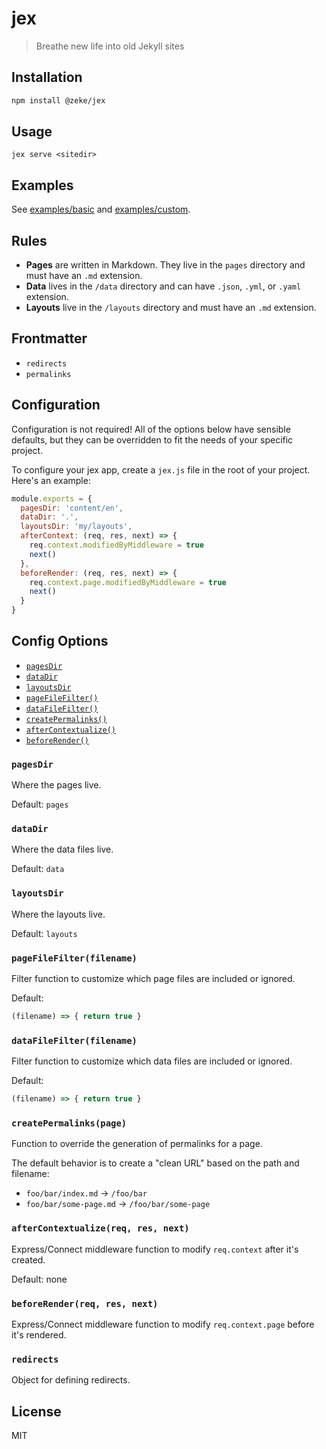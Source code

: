 # jex

> Breathe new life into old Jekyll sites

## Installation

```sh
npm install @zeke/jex
```

## Usage

```
jex serve <sitedir>
```

## Examples

See [examples/basic](examples/basic) and [examples/custom](examples/custom).

## Rules

- **Pages** are written in Markdown. They live in the `pages` directory and must have an `.md` extension.
- **Data** lives in the `/data` directory and can have `.json`, `.yml`, or `.yaml` extension.
- **Layouts** live in the `/layouts` directory and must have an `.md` extension.

## Frontmatter

- `redirects`
- `permalinks`

## Configuration

Configuration is not required! All of the options below have sensible defaults,
but they can be overridden to fit the needs of your specific project.

To configure your jex app, create a `jex.js` file in the root of your project. 
Here's an example:

```js
module.exports = {
  pagesDir: 'content/en',
  dataDir: '.',
  layoutsDir: 'my/layouts',
  afterContext: (req, res, next) => {
    req.context.modifiedByMiddleware = true
    next()
  },
  beforeRender: (req, res, next) => {
    req.context.page.modifiedByMiddleware = true
    next()
  }
}
```

## Config Options

- [`pagesDir`](#pages-dir)
- [`dataDir`](#data-dir)
- [`layoutsDir`](#layouts-dir)
- [`pageFileFilter()`](#page-file-filter)
- [`dataFileFilter()`](#data-file-filter)
- [`createPermalinks()`](#create-permalinks)
- [`afterContextualize()`](#after-contextualize)
- [`beforeRender()`](#before-render)

### `pagesDir`

Where the pages live.

Default: `pages`

### `dataDir`

Where the data files live.

Default: `data`

### `layoutsDir`

Where the layouts live.

Default: `layouts`

### `pageFileFilter(filename)`

Filter function to customize which page files are included or ignored.

Default:

```js
(filename) => { return true }
```

### `dataFileFilter(filename)`

Filter function to customize which data files are included or ignored.

Default:

```js
(filename) => { return true }
```

### `createPermalinks(page)`

Function to override the generation of permalinks for a page.

The default behavior is to create a "clean URL" based on the path and filename:

- `foo/bar/index.md` -> `/foo/bar`
- `foo/bar/some-page.md` -> `/foo/bar/some-page`

### `afterContextualize(req, res, next)`

Express/Connect middleware function to modify `req.context` after it's created.

Default: none

### `beforeRender(req, res, next)`

Express/Connect middleware function to modify `req.context.page` before it's rendered.

### `redirects`

Object for defining redirects.

## License

MIT
